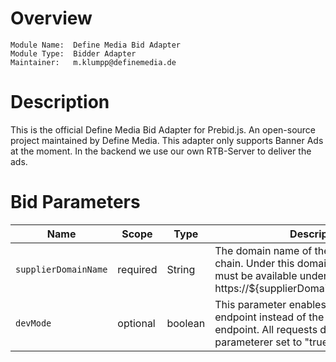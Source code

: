 # Overview

```
Module Name:  Define Media Bid Adapter
Module Type:  Bidder Adapter
Maintainer:   m.klumpp@definemedia.de
```

# Description

This is the official Define Media Bid Adapter for Prebid.js. An open-source project maintained by Define Media.
This adapter only supports Banner Ads at the moment. In the backend we use our own RTB-Server to deliver the ads.

# Bid Parameters

| Name | Scope | Type    | Description                                                                                                                                                  | Example
| ---- | ----- |---------|--------------------------------------------------------------------------------------------------------------------------------------------------------------| -------
| `supplierDomainName` | required | String  | The domain name of the last supplier in the chain. Under this domain a sellers.json must be available under https://${supplierDomainName}/sellers.json       | definemedia.de
| `devMode` | optional | boolean | This parameter enables our development endpoint instead of the production endpoint. All requests done with this parameterer set to "true" are *NOT* billable | true
